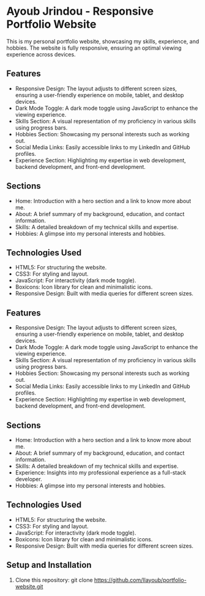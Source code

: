 # Ayoub Jrindou - Responsive Portfolio Website

This is my personal portfolio website, showcasing my skills, experience, and hobbies. The website is fully responsive, ensuring an optimal viewing experience across devices.

## Features

- Responsive Design: The layout adjusts to different screen sizes, ensuring a user-friendly experience on mobile, tablet, and desktop devices.
- Dark Mode Toggle: A dark mode toggle using JavaScript to enhance the viewing experience.
- Skills Section: A visual representation of my proficiency in various skills using progress bars.
- Hobbies Section: Showcasing my personal interests such as working out.
- Social Media Links: Easily accessible links to my LinkedIn and GitHub profiles.
- Experience Section: Highlighting my expertise in web development, backend development, and front-end development.

## Sections

- Home: Introduction with a hero section and a link to know more about me.
- About: A brief summary of my background, education, and contact information.
- Skills: A detailed breakdown of my technical skills and expertise.
- Hobbies: A glimpse into my personal interests and hobbies.

## Technologies Used

- HTML5: For structuring the website.
- CSS3: For styling and layout.
- JavaScript: For interactivity (dark mode toggle).
- Boxicons: Icon library for clean and minimalistic icons.
- Responsive Design: Built with media queries for different screen sizes.

## Features

- Responsive Design: The layout adjusts to different screen sizes, ensuring a user-friendly experience on mobile, tablet, and desktop devices.
- Dark Mode Toggle: A dark mode toggle using JavaScript to enhance the viewing experience.
- Skills Section: A visual representation of my proficiency in various skills using progress bars.
- Hobbies Section: Showcasing my personal interests such as working out.
- Social Media Links: Easily accessible links to my LinkedIn and GitHub profiles.
- Experience Section: Highlighting my expertise in web development, backend development, and front-end development.

## Sections

- Home: Introduction with a hero section and a link to know more about me.
- About: A brief summary of my background, education, and contact information.
- Skills: A detailed breakdown of my technical skills and expertise.
- Experience: Insights into my professional experience as a full-stack developer.
- Hobbies: A glimpse into my personal interests and hobbies.

## Technologies Used

- HTML5: For structuring the website.
- CSS3: For styling and layout.
- JavaScript: For interactivity (dark mode toggle).
- Boxicons: Icon library for clean and minimalistic icons.
- Responsive Design: Built with media queries for different screen sizes.

## Setup and Installation

1. Clone this repository:
   git clone https://github.com/Ilayoub/portfolio-website.git

